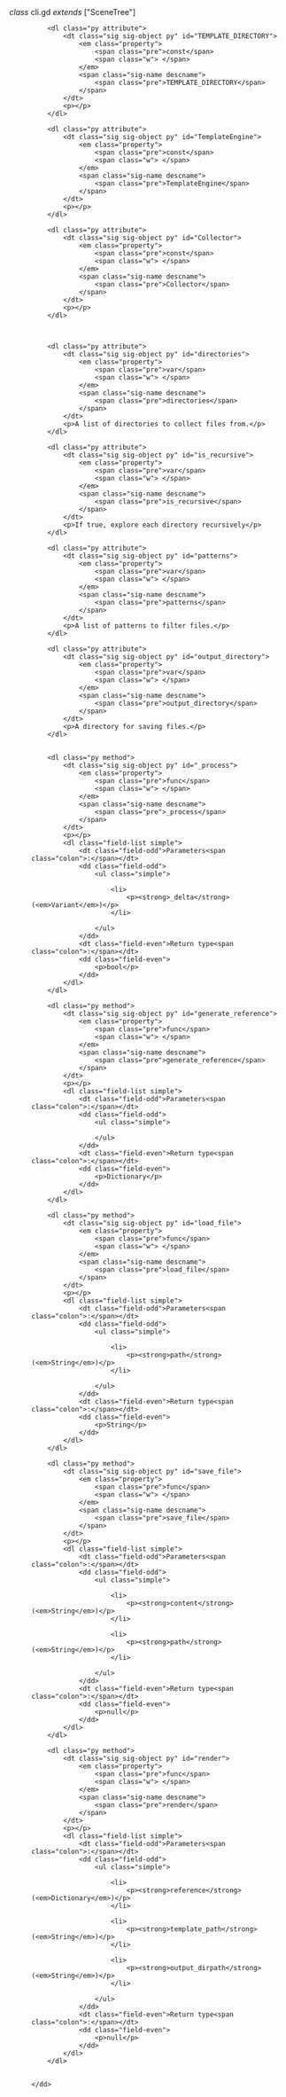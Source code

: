 <dl class="py class">
    <dt class="sig sig-object py" id="cli.gd">
        <em class="property">
            <span class="pre">class</span>
            <span class="w"> </span>
        </em>
        <span class="sig-prename descclassname">
            <span class="pre">cli.gd</span>
        </span>
        <em class="property">
            <span class="w"> </span>
            <span class="pre">extends</span>
            <span class="w"> </span>
        </em>
        <span class="sig-prename descclassname">
            <span class="pre">["SceneTree"]</span>
        </span>
    </dt>
    <dd>
        <p></p>

        <dl class="py attribute">
            <dt class="sig sig-object py" id="TEMPLATE_DIRECTORY">
                <em class="property">
                    <span class="pre">const</span>
                    <span class="w"> </span>
                </em>
                <span class="sig-name descname">
                    <span class="pre">TEMPLATE_DIRECTORY</span>
                </span>
            </dt>
            <p></p>
        </dl>

        <dl class="py attribute">
            <dt class="sig sig-object py" id="TemplateEngine">
                <em class="property">
                    <span class="pre">const</span>
                    <span class="w"> </span>
                </em>
                <span class="sig-name descname">
                    <span class="pre">TemplateEngine</span>
                </span>
            </dt>
            <p></p>
        </dl>

        <dl class="py attribute">
            <dt class="sig sig-object py" id="Collector">
                <em class="property">
                    <span class="pre">const</span>
                    <span class="w"> </span>
                </em>
                <span class="sig-name descname">
                    <span class="pre">Collector</span>
                </span>
            </dt>
            <p></p>
        </dl>



        <dl class="py attribute">
            <dt class="sig sig-object py" id="directories">
                <em class="property">
                    <span class="pre">var</span>
                    <span class="w"> </span>
                </em>
                <span class="sig-name descname">
                    <span class="pre">directories</span>
                </span>
            </dt>
            <p>A list of directories to collect files from.</p>
        </dl>

        <dl class="py attribute">
            <dt class="sig sig-object py" id="is_recursive">
                <em class="property">
                    <span class="pre">var</span>
                    <span class="w"> </span>
                </em>
                <span class="sig-name descname">
                    <span class="pre">is_recursive</span>
                </span>
            </dt>
            <p>If true, explore each directory recursively</p>
        </dl>

        <dl class="py attribute">
            <dt class="sig sig-object py" id="patterns">
                <em class="property">
                    <span class="pre">var</span>
                    <span class="w"> </span>
                </em>
                <span class="sig-name descname">
                    <span class="pre">patterns</span>
                </span>
            </dt>
            <p>A list of patterns to filter files.</p>
        </dl>

        <dl class="py attribute">
            <dt class="sig sig-object py" id="output_directory">
                <em class="property">
                    <span class="pre">var</span>
                    <span class="w"> </span>
                </em>
                <span class="sig-name descname">
                    <span class="pre">output_directory</span>
                </span>
            </dt>
            <p>A directory for saving files.</p>
        </dl>


        <dl class="py method">
            <dt class="sig sig-object py" id="_process">
                <em class="property">
                    <span class="pre">func</span>
                    <span class="w"> </span>
                </em>
                <span class="sig-name descname">
                    <span class="pre">_process</span>
                </span>
            </dt>
            <p></p>
            <dl class="field-list simple">
                <dt class="field-odd">Parameters<span class="colon">:</span></dt>
                <dd class="field-odd">
                    <ul class="simple">

                        <li>
                            <p><strong>_delta</strong> (<em>Variant</em>)</p>
                        </li>

                    </ul>
                </dd>
                <dt class="field-even">Return type<span class="colon">:</span></dt>
                <dd class="field-even">
                    <p>bool</p>
                </dd>
            </dl>
        </dl>

        <dl class="py method">
            <dt class="sig sig-object py" id="generate_reference">
                <em class="property">
                    <span class="pre">func</span>
                    <span class="w"> </span>
                </em>
                <span class="sig-name descname">
                    <span class="pre">generate_reference</span>
                </span>
            </dt>
            <p></p>
            <dl class="field-list simple">
                <dt class="field-odd">Parameters<span class="colon">:</span></dt>
                <dd class="field-odd">
                    <ul class="simple">

                    </ul>
                </dd>
                <dt class="field-even">Return type<span class="colon">:</span></dt>
                <dd class="field-even">
                    <p>Dictionary</p>
                </dd>
            </dl>
        </dl>

        <dl class="py method">
            <dt class="sig sig-object py" id="load_file">
                <em class="property">
                    <span class="pre">func</span>
                    <span class="w"> </span>
                </em>
                <span class="sig-name descname">
                    <span class="pre">load_file</span>
                </span>
            </dt>
            <p></p>
            <dl class="field-list simple">
                <dt class="field-odd">Parameters<span class="colon">:</span></dt>
                <dd class="field-odd">
                    <ul class="simple">

                        <li>
                            <p><strong>path</strong> (<em>String</em>)</p>
                        </li>

                    </ul>
                </dd>
                <dt class="field-even">Return type<span class="colon">:</span></dt>
                <dd class="field-even">
                    <p>String</p>
                </dd>
            </dl>
        </dl>

        <dl class="py method">
            <dt class="sig sig-object py" id="save_file">
                <em class="property">
                    <span class="pre">func</span>
                    <span class="w"> </span>
                </em>
                <span class="sig-name descname">
                    <span class="pre">save_file</span>
                </span>
            </dt>
            <p></p>
            <dl class="field-list simple">
                <dt class="field-odd">Parameters<span class="colon">:</span></dt>
                <dd class="field-odd">
                    <ul class="simple">

                        <li>
                            <p><strong>content</strong> (<em>String</em>)</p>
                        </li>

                        <li>
                            <p><strong>path</strong> (<em>String</em>)</p>
                        </li>

                    </ul>
                </dd>
                <dt class="field-even">Return type<span class="colon">:</span></dt>
                <dd class="field-even">
                    <p>null</p>
                </dd>
            </dl>
        </dl>

        <dl class="py method">
            <dt class="sig sig-object py" id="render">
                <em class="property">
                    <span class="pre">func</span>
                    <span class="w"> </span>
                </em>
                <span class="sig-name descname">
                    <span class="pre">render</span>
                </span>
            </dt>
            <p></p>
            <dl class="field-list simple">
                <dt class="field-odd">Parameters<span class="colon">:</span></dt>
                <dd class="field-odd">
                    <ul class="simple">

                        <li>
                            <p><strong>reference</strong> (<em>Dictionary</em>)</p>
                        </li>

                        <li>
                            <p><strong>template_path</strong> (<em>String</em>)</p>
                        </li>

                        <li>
                            <p><strong>output_dirpath</strong> (<em>String</em>)</p>
                        </li>

                    </ul>
                </dd>
                <dt class="field-even">Return type<span class="colon">:</span></dt>
                <dd class="field-even">
                    <p>null</p>
                </dd>
            </dl>
        </dl>


    </dd>
</dl>
